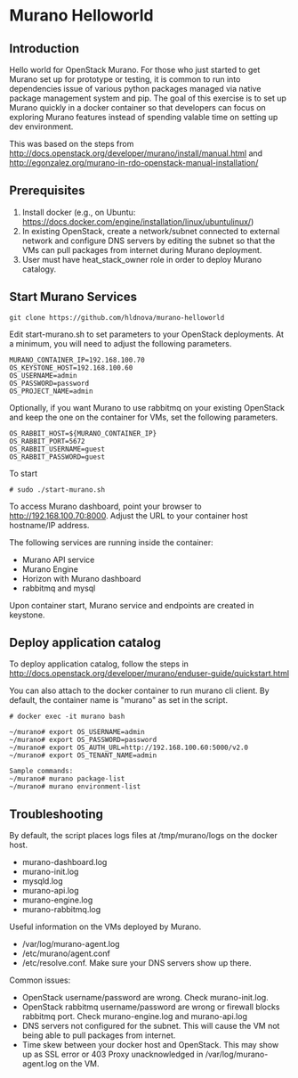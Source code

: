 # Murano Helloworld
## Introduction
Hello world for OpenStack Murano. For those who just started to get Murano set up for prototype or testing, it is common to run into dependencies issue of various python packages managed via native package management system and pip. The goal of this exercise is to set up Murano quickly in a docker container so that developers can focus on exploring Murano features instead of spending valable time on setting up dev environment.

This was based on the steps from http://docs.openstack.org/developer/murano/install/manual.html and http://egonzalez.org/murano-in-rdo-openstack-manual-installation/

## Prerequisites
1. Install docker (e.g., on Ubuntu: https://docs.docker.com/engine/installation/linux/ubuntulinux/)
2. In existing OpenStack, create a network/subnet connected to external network and configure DNS servers by editing the subnet so that the VMs can pull packages from internet during Murano deployment.
3. User must have heat_stack_owner role in order to deploy Murano catalogy.

## Start Murano Services
```
git clone https://github.com/hldnova/murano-helloworld
```
Edit start-murano.sh to set parameters to your OpenStack deployments. At a minimum, you will need to adjust the following parameters.
```
MURANO_CONTAINER_IP=192.168.100.70
OS_KEYSTONE_HOST=192.168.100.60
OS_USERNAME=admin
OS_PASSWORD=password
OS_PROJECT_NAME=admin
```
Optionally, if you want Murano to use rabbitmq on your existing OpenStack and keep the one on the container for VMs, set the following parameters.
```
OS_RABBIT_HOST=${MURANO_CONTAINER_IP}
OS_RABBIT_PORT=5672
OS_RABBIT_USERNAME=guest
OS_RABBIT_PASSWORD=guest
```

To start
```
# sudo ./start-murano.sh
```

To access Murano dashboard, point your browser to http://192.168.100.70:8000. Adjust the URL to your container host hostname/IP address.

The following services are running inside the container:
* Murano API service
* Murano Engine
* Horizon with Murano dashboard
* rabbitmq and mysql

Upon container start, Murano service and endpoints are created in keystone.

## Deploy application catalog
To deploy application catalog, follow the steps in http://docs.openstack.org/developer/murano/enduser-guide/quickstart.html

You can also attach to the docker container to run murano cli client. By default, the container name is "murano" as set in the script.
```
# docker exec -it murano bash

~/murano# export OS_USERNAME=admin
~/murano# export OS_PASSWORD=password
~/murano# export OS_AUTH_URL=http://192.168.100.60:5000/v2.0
~/murano# export OS_TENANT_NAME=admin

Sample commands:
~/murano# murano package-list
~/murano# murano environment-list
```

## Troubleshooting
By default, the script places logs files at /tmp/murano/logs on the docker host.
* murano-dashboard.log
* murano-init.log
* mysqld.log
* murano-api.log
* murano-engine.log
* murano-rabbitmq.log

Useful information on the VMs deployed by Murano.
* /var/log/murano-agent.log
* /etc/murano/agent.conf
* /etc/resolve.conf. Make sure your DNS servers show up there.

Common issues:
* OpenStack username/password are wrong. Check murano-init.log.
* OpenStack rabbitmq username/password are wrong or firewall blocks rabbitmq port. Check murano-engine.log and murano-api.log
* DNS servers not configured for the subnet. This will cause the VM not being able to pull packages from internet.
* Time skew between your docker host and OpenStack. This may show up as SSL error or 403 Proxy unacknowledged in /var/log/murano-agent.log on the VM.
